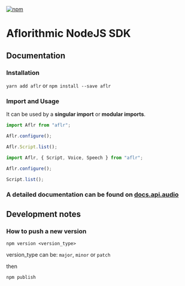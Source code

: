 [![npm](https://img.shields.io/npm/v/aflr?style=for-the-badge)](https://www.npmjs.com/package/aflr)

# Aflorithmic NodeJS SDK

## Documentation

### Installation

`yarn add aflr` or `npm install --save aflr`

### Import and Usage

It can be used by a **singular import** or **modular imports**.

```javascript
import Aflr from "aflr";

Aflr.configure();

Aflr.Script.list();
```

```javascript
import Aflr, { Script, Voice, Speech } from "aflr";

Aflr.configure();

Script.list();
```

### **A detailed documentation can be found on [docs.api.audio](https://docs.api.audio)**

## Development notes

### How to push a new version

`npm version <version_type>`

version_type can be: `major`, `minor` or `patch`

then

`npm publish`

